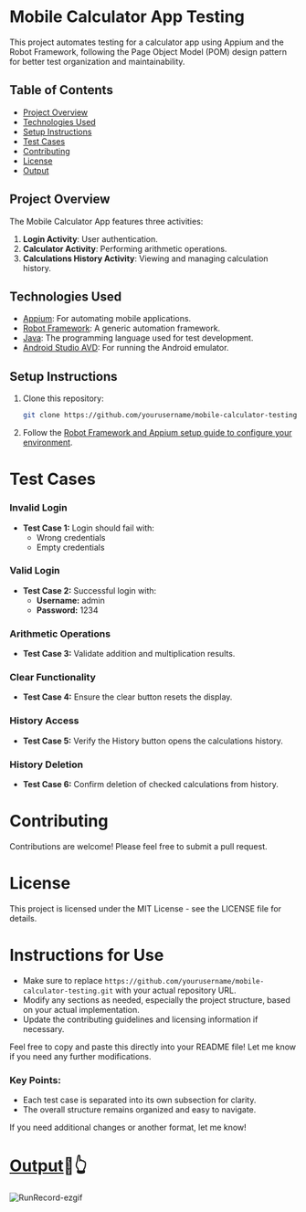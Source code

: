 # Mobile Calculator App Testing

This project automates testing for a calculator app using Appium and the Robot Framework, following the Page Object Model (POM) design pattern for better test organization and maintainability.

## Table of Contents

- [Project Overview](#project-overview)
- [Technologies Used](#technologies-used)
- [Setup Instructions](#setup-instructions)
- [Test Cases](#test-cases)
- [Contributing](#contributing)
- [License](#license)
- [Output](#output)

## Project Overview

The Mobile Calculator App features three activities:

1. **Login Activity**: User authentication.
2. **Calculator Activity**: Performing arithmetic operations.
3. **Calculations History Activity**: Viewing and managing calculation history.

## Technologies Used

- [Appium](http://appium.io/): For automating mobile applications.
- [Robot Framework](https://robotframework.org/): A generic automation framework.
- [Java](https://www.java.com/): The programming language used for test development.
- [Android Studio AVD](https://developer.android.com/studio/run/emulator): For running the Android emulator.

## Setup Instructions

1. Clone this repository:
   ```bash
   git clone https://github.com/yourusername/mobile-calculator-testing.git
2. Follow the [Robot Framework and Appium setup guide to configure your environment](https://www.pentalog.com/blog/mobile-development/mobile-automation-with-robot-framework-and-appium/).


# Test Cases

### Invalid Login
- **Test Case 1:** Login should fail with:
  - Wrong credentials
  - Empty credentials

### Valid Login
- **Test Case 2:** Successful login with:
  - **Username:** admin
  - **Password:** 1234

### Arithmetic Operations
- **Test Case 3:** Validate addition and multiplication results.

### Clear Functionality
- **Test Case 4:** Ensure the clear button resets the display.

### History Access
- **Test Case 5:** Verify the History button opens the calculations history.

### History Deletion
- **Test Case 6:** Confirm deletion of checked calculations from history.

# Contributing
Contributions are welcome! Please feel free to submit a pull request.

# License
This project is licensed under the MIT License - see the LICENSE file for details.

# Instructions for Use
- Make sure to replace `https://github.com/yourusername/mobile-calculator-testing.git` with your actual repository URL.
- Modify any sections as needed, especially the project structure, based on your actual implementation.
- Update the contributing guidelines and licensing information if necessary.

Feel free to copy and paste this directly into your README file! Let me know if you need any further modifications.

### Key Points:
- Each test case is separated into its own subsection for clarity.
- The overall structure remains organized and easy to navigate.

If you need additional changes or another format, let me know!

# [Output](https://drive.google.com/file/d/166n6GIjZQDvpF33qN0tKLFlqIOHo5oL7/view?usp=sharing)🔗👆
![RunRecord-ezgif](https://github.com/user-attachments/assets/4229bcb8-d990-46cd-9399-c0b1bbe306a2)


